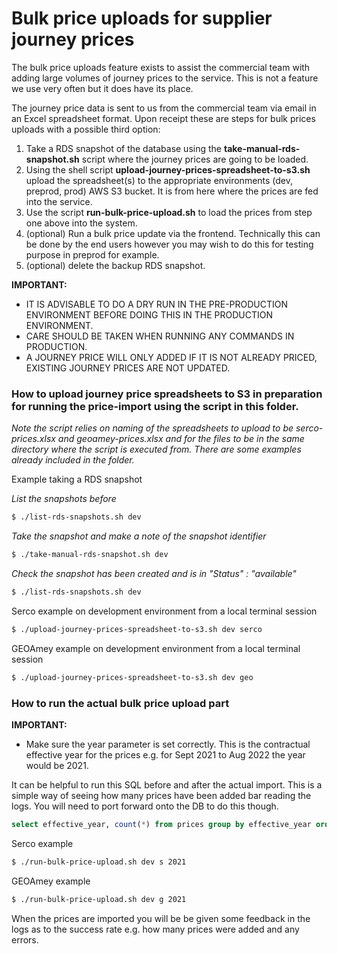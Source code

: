 # Bulk price uploads for supplier journey prices

The bulk price uploads feature exists to assist the commercial team with adding large volumes of journey prices to the service.
This is not a feature we use very often but it does have its place.

The journey price data is sent to us from the commercial team via email in an Excel spreadsheet format. Upon receipt these
are steps for bulk prices uploads with a possible third option:

1. Take a RDS snapshot of the database using the **take-manual-rds-snapshot.sh** script where the journey prices are going to be loaded.
2. Using the shell script **upload-journey-prices-spreadsheet-to-s3.sh** upload the spreadsheet(s) to the appropriate environments (dev, preprod, prod) AWS S3 bucket. It is from here where the prices are fed into the service.
3. Use the script **run-bulk-price-upload.sh** to load the prices from step one above into the system.
4. (optional) Run a bulk price update via the frontend. Technically this can be done by the end users however you may wish
   to do this for testing purpose in preprod for example.
5. (optional) delete the backup RDS snapshot.

**IMPORTANT:**

- IT IS ADVISABLE TO DO A DRY RUN IN THE PRE-PRODUCTION ENVIRONMENT BEFORE DOING THIS IN THE PRODUCTION ENVIRONMENT.
- CARE SHOULD BE TAKEN WHEN RUNNING ANY COMMANDS IN PRODUCTION.
- A JOURNEY PRICE WILL ONLY ADDED IF IT IS NOT ALREADY PRICED, EXISTING JOURNEY PRICES ARE NOT UPDATED.

### How to upload journey price spreadsheets to S3 in preparation for running the price-import using the script in this folder.

_Note the script relies on naming of the spreadsheets to upload to be serco-prices.xlsx and geoamey-prices.xlsx and for 
the files to be in the same directory where the script is executed from. There are some examples already included in the folder._

Example taking a RDS snapshot

_List the snapshots before_

```bash
$ ./list-rds-snapshots.sh dev
```

_Take the snapshot and make a note of the snapshot identifier_

```bash
$ ./take-manual-rds-snapshot.sh dev
```

_Check the snapshot has been created and is in "Status" : "available"_

```bash
$ ./list-rds-snapshots.sh dev
```

Serco example on development environment from a local terminal session

```bash
$ ./upload-journey-prices-spreadsheet-to-s3.sh dev serco
```

GEOAmey example on development environment from a local terminal session

```bash
$ ./upload-journey-prices-spreadsheet-to-s3.sh dev geo
```

### How to run the actual bulk price upload part

**IMPORTANT:**
- Make sure the year parameter is set correctly. This is the contractual effective year for the prices e.g. for Sept 2021 to Aug 2022 the year would be 2021.

It can be helpful to run this SQL before and after the actual import. This is a simple way of seeing how many prices have been added bar reading the logs.
You will need to port forward onto the DB to do this though.

```sql
select effective_year, count(*) from prices group by effective_year order by effective_year
```

Serco example

```bash
$ ./run-bulk-price-upload.sh dev s 2021
```

GEOAmey example

```bash
$ ./run-bulk-price-upload.sh dev g 2021
```

When the prices are imported you will be be given some feedback in the logs as to the success rate e.g. how many
prices were added and any errors.